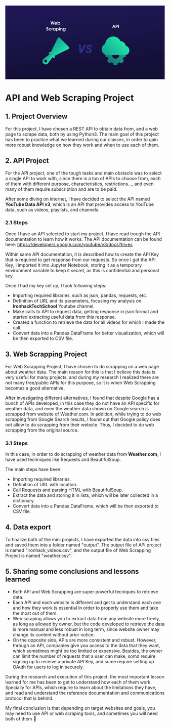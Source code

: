![cover](cover.jpg)

# API and Web Scraping Project 

## 1. Project Overview
For this project, I have chosen a REST API to obtain data from, and a web page to scrape data, both by using Python3.
The main goal of this project has been to practice what we learned during our classes, in order to gain more robust knowledge on how they work and when to use each of them.

## 2. API Project
For the API project, one of the tough tasks and main obstacle was to select a single API to work with, since there is a ton of APIs to choose from, each of them with different purpose, characteristics, restrictions..., and even many of them require subscription and are to be paid.

After some diving on internet, I have decided to select the API named **YouTube Data API v3**, which is an API that provides access to YouTube data, such as videos, playlists, and channels.

### 2.1 Steps
Once I have an API selected to start my project, I have read trough the API documentation to learn how it works. 
The API documentation can be found here: https://developers.google.com/youtube/v3/docs?hl=es

Within same API documentation, it is described how to create the API Key that is required to get response from our requests. 
So once I got the API Key, I imported it into Jupyter Notebook, storing it as a temporary environment variable to keep it secret, as this is confidential and personal key. 

Once I had my key set up, I took following steps:
- Importing required libraries, such as json, pandas, requests, etc.
- Definition of URL and its parameters, focusing my analysis on **IronhackTechSchool** Youtube channel.
- Make calls to API to request data, getting response in json format and started extracting useful data from this response.
- Created a function to retrieve the data for all videos for which I made the call.
- Convert data into a Pandas DataFrame for better visualization, which will be then exported to CSV file.

## 3. Web Scrapping Project
For Web Scrapping Project, I have chosen to do scrapping on a web page about weather data. 
The main reason for this is that I believe this data is very useful for many projects, and during my research I realized there are not many free/public APIs for this purpose, so it is when Web Scrapping becomes a good alternative. 

After investigating different alternatives, I found that despite Google has a bunch of APIs developed, in this case they do not have an API specific for weather data, and even the weather data shown on Google search is scrapped from website of Weather.com. 
In addition, while trying to do web scrapping from Google Search results, I found out that Google policy does not allow to do scrapping from their website. Thus, I decided to do web scrapping from the original source.

### 3.1 Steps
In this case, in order to do scrapping of weather data from **Weather.com**, I have used techniques like Requests and BeautifulSoup.

The main steps have been:
- Importing required libraries.
- Definition of URL with location.
- Call Requests and parsing HTML with BeautifulSoup.
- Extract the data and storing it in lists, which will be later collected in a dictionary.
- Convert data into a Pandas DataFrame, which will be then exported to CSV file.

## 4. Data export
To finalize both of the mini projects, I have exported the data into csv files and saved them into a folder named "output". The output file of APi project is named "ironhack_videos.csv", and the output file of Web Scrapping Project is named "weather.csv".

## 5. Sharing some conclusions and lessons learned
- Both API and Web Scrapping are super powerful tecniques to retrieve data. 
- Each API and each website is different and get to understand each one and how they work is essential in order to properly use them and take the most out of them. 
- Web scraping allows you to extract data from any website more freely, as long as allowed by owner, but the code developed to retrieve the data is more manual and less robust in long term, since website owner may change its content without prior notice.
- On the opposite side, APIs are more consistent and robust. However, through an API, companies give you access to the data that they want, which sometimes might be too limited or expensive. Besides, the owner can limit the number of requests that a user can make, somd require signing up to receive a private API Key, and some require setting up OAuth for users to log in securely.

During the research and execution of this project, the most important lesson learned for me has been to get to understand how each of them work. Specially for APIs, which require to learn about the limitations they have, and read and understand the reference documentation and communications protocol that is behind.

My final conclusion is that depending on target websites and goals, you may need to use API or web scraping tools, and sometimes you will need both of them 🙂
